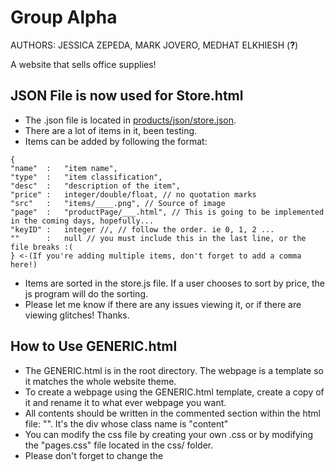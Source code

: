 # Group Alpha
AUTHORS: JESSICA ZEPEDA, MARK JOVERO, MEDHAT ELKHIESH (**?**)

A website that sells office supplies!

## JSON File is now used for Store.html
- The .json file is located in [products/json/store.json](https://github.com/Mark-Jovero/GroupAlpha/blob/master/products/json/store.json).
- There are a lot of items in it, been testing.
- Items can be added by following the format:
```
{
"name"  :   "item name",
"type"  :   "item classification",
"desc"  :   "description of the item",
"price" :   integer/double/float, // no quotation marks
"src"   :   "items/____.png", // Source of image
"page"  :   "productPage/___.html", // This is going to be implemented in the coming days, hopefully...
"keyID" :   integer //, // follow the order. ie 0, 1, 2 ...
""      :   null // you must include this in the last line, or the file breaks :(
} <-(If you're adding multiple items, don't forget to add a comma here!)
```
- Items are sorted in the store.js file. If a user chooses to sort by price, the js program will do the sorting.
- Please let me know if there are any issues viewing it, or if there are viewing glitches! Thanks.

## How to Use GENERIC.html
- The GENERIC.html is in the root directory. The webpage is a template so it matches the whole website theme.
- To create a webpage using the GENERIC.html template, create a copy of it and rename it to what ever webpage you want.
- All contents should be written in the commented section within the html file: "<!-- CONTENTS GO HERE -->". It's the div whose class name is "content"
- You can modify the css file by creating your own .css or by modifying the "pages.css" file located in the css/ folder.
- Please don't forget to change the <title> tag!

## NOTES
- ** The index.html page has changed. Layout now uses a grid system. Let me know how you like it.
- Link to view the website has changed to **https://mark-jovero.github.io/GroupAlpha/**
- Navbar and footer are in the frames folder. Both are implemented using <iframe> tag. In order to change a link, go to the frames folder and edit links there. This makes it easier to manage the website (ie, not having to go to each webpage to edit links).

## TODO [due n/a]
  - ~~finish websites/links~~
  - ~~Product art~~
  - *work on .css files
  - Replace product art with something more "modern"
  - Replace iFrames with javascript, once prof. Bierman allows use of js
  - *Add product page for each product* (and remove some (or all) of the boxes)
  - Work on logo
  - Create social media accounts?
  
 ## CONCEPTS/IDEAS
  - Your (Jessica) idea about a video as a background (?) for the home page. Looks like it matches well with our theme.
  - Colorize our overall theme. Gray seems too bland.
  

